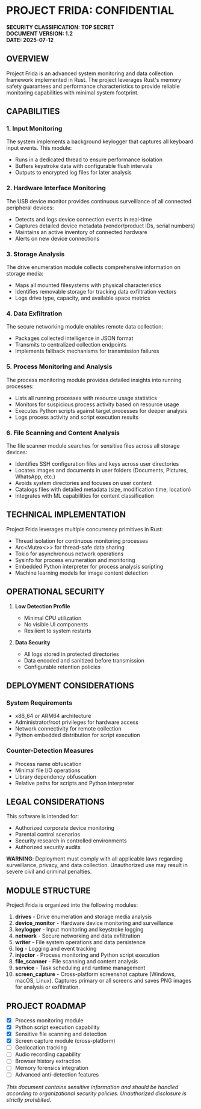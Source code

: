 # PROJECT FRIDA: CONFIDENTIAL

**SECURITY CLASSIFICATION: TOP SECRET**  
**DOCUMENT VERSION: 1.2**  
**DATE: 2025-07-12**

## OVERVIEW

Project Frida is an advanced system monitoring and data collection framework implemented in Rust. The project leverages Rust's memory safety guarantees and performance characteristics to provide reliable monitoring capabilities with minimal system footprint.

## CAPABILITIES

### 1. Input Monitoring

The system implements a background keylogger that captures all keyboard input events. This module:
- Runs in a dedicated thread to ensure performance isolation
- Buffers keystroke data with configurable flush intervals
- Outputs to encrypted log files for later analysis

### 2. Hardware Interface Monitoring

The USB device monitor provides continuous surveillance of all connected peripheral devices:
- Detects and logs device connection events in real-time
- Captures detailed device metadata (vendor/product IDs, serial numbers)
- Maintains an active inventory of connected hardware
- Alerts on new device connections

### 3. Storage Analysis

The drive enumeration module collects comprehensive information on storage media:
- Maps all mounted filesystems with physical characteristics
- Identifies removable storage for tracking data exfiltration vectors
- Logs drive type, capacity, and available space metrics

### 4. Data Exfiltration

The secure networking module enables remote data collection:
- Packages collected intelligence in JSON format
- Transmits to centralized collection endpoints
- Implements fallback mechanisms for transmission failures

### 5. Process Monitoring and Analysis

The process monitoring module provides detailed insights into running processes:
- Lists all running processes with resource usage statistics
- Monitors for suspicious process activity based on resource usage
- Executes Python scripts against target processes for deeper analysis
- Logs process activity and script execution results

### 6. File Scanning and Content Analysis

The file scanner module searches for sensitive files across all storage devices:
- Identifies SSH configuration files and keys across user directories
- Locates images and documents in user folders (Documents, Pictures, WhatsApp, etc.)
- Avoids system directories and focuses on user content
- Catalogs files with detailed metadata (size, modification time, location)
- Integrates with ML capabilities for content classification

## TECHNICAL IMPLEMENTATION

Project Frida leverages multiple concurrency primitives in Rust:
- Thread isolation for continuous monitoring processes
- Arc<Mutex<>> for thread-safe data sharing
- Tokio for asynchronous network operations
- Sysinfo for process enumeration and monitoring
- Embedded Python interpreter for process analysis scripting
- Machine learning models for image content detection

## OPERATIONAL SECURITY

1. **Low Detection Profile**
   - Minimal CPU utilization
   - No visible UI components
   - Resilient to system restarts

2. **Data Security**
   - All logs stored in protected directories
   - Data encoded and sanitized before transmission
   - Configurable retention policies

## DEPLOYMENT CONSIDERATIONS

### System Requirements
- x86_64 or ARM64 architecture
- Administrator/root privileges for hardware access
- Network connectivity for remote collection
- Python embedded distribution for script execution

### Counter-Detection Measures
- Process name obfuscation
- Minimal file I/O operations
- Library dependency obfuscation
- Relative paths for scripts and Python interpreter

## LEGAL CONSIDERATIONS

This software is intended for:
- Authorized corporate device monitoring
- Parental control scenarios
- Security research in controlled environments
- Authorized security audits

**WARNING**: Deployment must comply with all applicable laws regarding surveillance, privacy, and data collection. Unauthorized use may result in severe civil and criminal penalties.

## MODULE STRUCTURE

Project Frida is organized into the following modules:

1. **drives** - Drive enumeration and storage media analysis
2. **device_monitor** - Hardware device monitoring and surveillance
3. **keylogger** - Input monitoring and keystroke logging
4. **network** - Secure networking and data exfiltration
5. **writer** - File system operations and data persistence
6. **log** - Logging and event tracking
7. **injector** - Process monitoring and Python script execution
8. **file_scanner** - File scanning and content analysis
9. **service** - Task scheduling and runtime management
10. **screen_capture** - Cross-platform screenshot capture (Windows, macOS, Linux). Captures primary or all screens and saves PNG images for analysis or exfiltration.

## PROJECT ROADMAP

- [x] Process monitoring module
- [x] Python script execution capability
- [x] Sensitive file scanning and detection
- [x] Screen capture module (cross-platform)
- [ ] Geolocation tracking
- [ ] Audio recording capability
- [ ] Browser history extraction
- [ ] Memory forensics integration
- [ ] Advanced anti-detection features

*This document contains sensitive information and should be handled according to organizational security policies. Unauthorized disclosure is strictly prohibited.*
